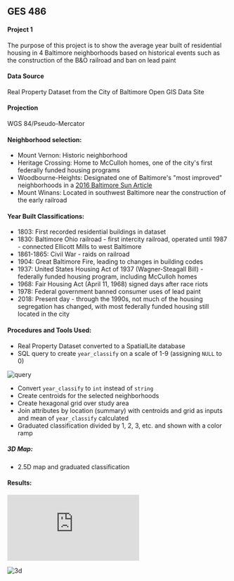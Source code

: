 ## GES 486

#### Project 1
The purpose of this project is to show the average year built of residential housing in 4 Baltimore
neighborhoods based on historical events such as the construction of the B&O railroad and ban on lead paint

#### Data Source
Real Property Dataset from the City of Baltimore Open GIS Data Site

#### Projection
WGS 84/Pseudo-Mercator

#### Neighborhood selection:
  - Mount Vernon: Historic neighborhood
  - Heritage Crossing: Home to McCulloh homes, one of the city's first federally funded housing programs
  - Woodbourne-Heights: Designated one of Baltimore's
  "most improved" neighborhoods in a
   [2016 Baltimore Sun Article](http://www.baltimoresun.com/business/real-estate/bs-re-hot-city-neighborhoods-20170216-story.html)
  - Mount Winans: Located in southwest Baltimore near the construction of the early railroad

#### Year Built Classifications:
- 1803: First recorded residential buildings in dataset
- 1830: Baltimore Ohio railroad - first intercity railroad,
operated until 1987 - connected Ellicott Mills to west Baltimore
- 1861-1865: Civil War - raids on railroad
- 1904: Great Baltimore Fire, leading to changes in building codes
- 1937: United States Housing Act of 1937 (Wagner-Steagall Bill) -
 federally funded housing program, including McCulloh homes
- 1968: Fair Housing Act (April 11, 1968) signed days after race riots
- 1978: Federal government banned consumer uses of lead paint
- 2018: Present day - through the 1990s, not much of the housing segregation has changed,
with most federally funded housing still located in the city

#### Procedures and Tools Used:
- Real Property Dataset converted to a SpatialLite database
- SQL query to create `year_classify` on a scale of 1-9 (assigning `NULL` to 0)

![query](https://maryaro.github.io/query_sc.PNG "Query")
- Convert `year_classify` to `int` instead of `string`
- Create centroids for the selected neighborhoods
- Create hexagonal grid over study area
- Join attributes by location (summary) with centroids and grid as inputs
and mean of `year_classify` calculated
- Graduated classification divided by 1, 2, 3, etc. and shown with a color ramp
##### 3D Map:
  - 2.5D map and graduated classification

#### Results:
![Map](https://maryaro.github.io/project_1/map_sc_final.pdf "Map")

![3d](https://maryaro.github.io/project_1/3d_sc.PNG "3D Map")

